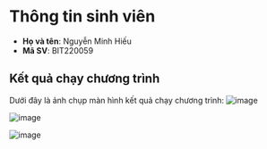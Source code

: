# Thông tin sinh viên

- **Họ và tên**: Nguyễn Minh Hiếu
- **Mã SV**: BIT220059

## Kết quả chạy chương trình

Dưới đây là ảnh chụp màn hình kết quả chạy chương trình:
![image](https://github.com/user-attachments/assets/4cba6868-fa41-4bf0-8edb-2836f2220e8f)

![image](https://github.com/user-attachments/assets/98be66cd-8003-402f-add6-b1952bb0b955)

![image](https://github.com/user-attachments/assets/c7ef264b-ba1c-4be7-9573-a8734bf0bb4f)


